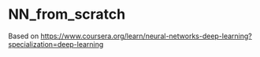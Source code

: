 # NN_from_scratch
Based on https://www.coursera.org/learn/neural-networks-deep-learning?specialization=deep-learning 
